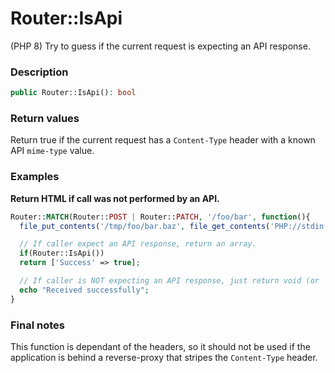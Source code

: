 # Router::IsApi

(PHP 8)
Try to guess if the current request is expecting an API response.

### Description

```php
public Router::IsApi(): bool
```

### Return values

Return true if the current request has a `Content-Type` header with a known API
`mime-type` value.

### Examples

**Return HTML if call was not performed by an API.**
```php
Router::MATCH(Router::POST | Router::PATCH, '/foo/bar', function(){
  file_put_contents('/tmp/foo/bar.baz', file_get_contents('PHP://stdin'));

  // If caller expect an API response, return an array.
  if(Router::IsApi())
  return ['Success' => true];

  // If caller is NOT expecting an API response, just return void (or `null`).
  echo "Received successfully";
}
```


### Final notes

This function is dependant of the headers, so it should not be used if the
application is behind a reverse-proxy that stripes the `Content-Type` header.
